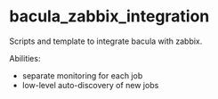 bacula_zabbix_integration
=========================

Scripts and template to integrate bacula with zabbix.

Abilities:
 * separate monitoring for each job
 * low-level auto-discovery of new jobs

